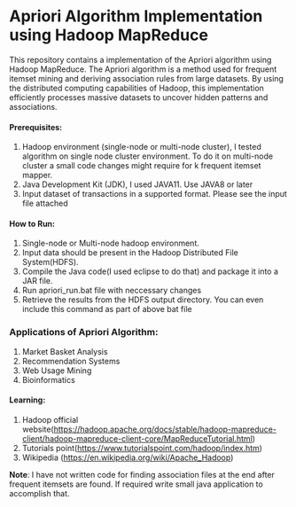 # Apriori Algorithm Implementation using Hadoop MapReduce
This repository contains a implementation of the Apriori algorithm using Hadoop MapReduce. The Apriori algorithm is a method used for frequent itemset mining and deriving association rules from large datasets. By using the distributed computing capabilities of Hadoop, this implementation efficiently processes massive datasets to uncover hidden patterns and associations.

#### Prerequisites:
1. Hadoop environment (single-node or multi-node cluster), I tested algorithm on single node cluster environment. To do it on multi-node cluster a small code changes might require for k frequent itemset mapper.
2. Java Development Kit (JDK), I used JAVA11. Use JAVA8 or later
3. Input dataset of transactions in a supported format. Please see the input file attached

#### How to Run:
1. Single-node or Multi-node hadoop environment.
2. Input data should be present in the Hadoop Distributed File System(HDFS).
3. Compile the Java code(I used eclipse to do that) and package it into a JAR file.
4. Run apriori_run.bat file with neccessary changes
5. Retrieve the results from the HDFS output directory. You can even include this command as part of above bat file

### Applications of Apriori Algorithm:
1. Market Basket Analysis
2. Recommendation Systems
3. Web Usage Mining
4. Bioinformatics

#### Learning:
1. Hadoop official website(https://hadoop.apache.org/docs/stable/hadoop-mapreduce-client/hadoop-mapreduce-client-core/MapReduceTutorial.html)
2. Tutorials point(https://www.tutorialspoint.com/hadoop/index.htm)
3. Wikipedia (https://en.wikipedia.org/wiki/Apache_Hadoop)

**Note**: I have not written code for finding association files at the end after frequent itemsets are found. If required write small java application to accomplish that.
